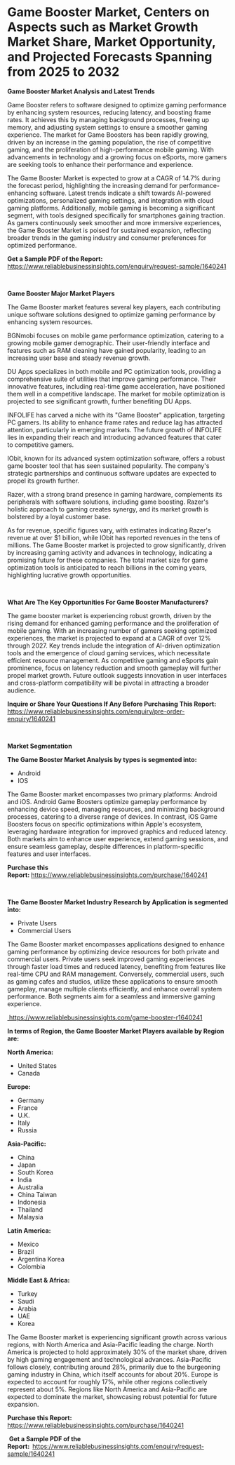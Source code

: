 <p><h1>Game Booster Market, Centers on Aspects such as Market Growth Market Share, Market Opportunity, and Projected Forecasts Spanning from 2025 to 2032</h1></p><p><strong>Game Booster Market Analysis and Latest Trends</strong></p>
<p><p>Game Booster refers to software designed to optimize gaming performance by enhancing system resources, reducing latency, and boosting frame rates. It achieves this by managing background processes, freeing up memory, and adjusting system settings to ensure a smoother gaming experience. The market for Game Boosters has been rapidly growing, driven by an increase in the gaming population, the rise of competitive gaming, and the proliferation of high-performance mobile gaming. With advancements in technology and a growing focus on eSports, more gamers are seeking tools to enhance their performance and experience.</p><p>The Game Booster Market is expected to grow at a CAGR of 14.7% during the forecast period, highlighting the increasing demand for performance-enhancing software. Latest trends indicate a shift towards AI-powered optimizations, personalized gaming settings, and integration with cloud gaming platforms. Additionally, mobile gaming is becoming a significant segment, with tools designed specifically for smartphones gaining traction. As gamers continuously seek smoother and more immersive experiences, the Game Booster Market is poised for sustained expansion, reflecting broader trends in the gaming industry and consumer preferences for optimized performance.</p></p>
<p><strong>Get a Sample PDF of the Report:&nbsp;</strong> <a href="https://www.reliablebusinessinsights.com/enquiry/request-sample/1640241?utm_campaign=2248&utm_medium=2&utm_source=Github&utm_content=ia&utm_term=16042025&utm_id=game-booster">https://www.reliablebusinessinsights.com/enquiry/request-sample/1640241</a></p>
<p>&nbsp;</p>
<p><strong>Game Booster Major Market Players</strong></p>
<p><p>The Game Booster market features several key players, each contributing unique software solutions designed to optimize gaming performance by enhancing system resources.</p><p>BGNmobi focuses on mobile game performance optimization, catering to a growing mobile gamer demographic. Their user-friendly interface and features such as RAM cleaning have gained popularity, leading to an increasing user base and steady revenue growth.</p><p>DU Apps specializes in both mobile and PC optimization tools, providing a comprehensive suite of utilities that improve gaming performance. Their innovative features, including real-time game acceleration, have positioned them well in a competitive landscape. The market for mobile optimization is projected to see significant growth, further benefiting DU Apps.</p><p>INFOLIFE has carved a niche with its "Game Booster" application, targeting PC gamers. Its ability to enhance frame rates and reduce lag has attracted attention, particularly in emerging markets. The future growth of INFOLIFE lies in expanding their reach and introducing advanced features that cater to competitive gamers.</p><p>IObit, known for its advanced system optimization software, offers a robust game booster tool that has seen sustained popularity. The company's strategic partnerships and continuous software updates are expected to propel its growth further.</p><p>Razer, with a strong brand presence in gaming hardware, complements its peripherals with software solutions, including game boosting. Razer's holistic approach to gaming creates synergy, and its market growth is bolstered by a loyal customer base.</p><p>As for revenue, specific figures vary, with estimates indicating Razer's revenue at over $1 billion, while IObit has reported revenues in the tens of millions. The Game Booster market is projected to grow significantly, driven by increasing gaming activity and advances in technology, indicating a promising future for these companies. The total market size for game optimization tools is anticipated to reach billions in the coming years, highlighting lucrative growth opportunities.</p></p>
<p>&nbsp;</p>
<p><strong>What Are The Key Opportunities For Game Booster Manufacturers?</strong></p>
<p><p>The game booster market is experiencing robust growth, driven by the rising demand for enhanced gaming performance and the proliferation of mobile gaming. With an increasing number of gamers seeking optimized experiences, the market is projected to expand at a CAGR of over 12% through 2027. Key trends include the integration of AI-driven optimization tools and the emergence of cloud gaming services, which necessitate efficient resource management. As competitive gaming and eSports gain prominence, focus on latency reduction and smooth gameplay will further propel market growth. Future outlook suggests innovation in user interfaces and cross-platform compatibility will be pivotal in attracting a broader audience.</p></p>
<p><strong>Inquire or Share Your Questions If Any Before Purchasing This Report:</strong> <a href="https://www.reliablebusinessinsights.com/enquiry/pre-order-enquiry/1640241?utm_campaign=2248&utm_medium=2&utm_source=Github&utm_content=ia&utm_term=16042025&utm_id=game-booster">https://www.reliablebusinessinsights.com/enquiry/pre-order-enquiry/1640241</a></p>
<p>&nbsp;</p>
<p><strong>Market Segmentation</strong></p>
<p><strong>The Game Booster Market Analysis by types is segmented into:</strong></p>
<p><ul><li>Android</li><li>IOS</li></ul></p>
<p><p>The Game Booster market encompasses two primary platforms: Android and iOS. Android Game Boosters optimize gameplay performance by enhancing device speed, managing resources, and minimizing background processes, catering to a diverse range of devices. In contrast, iOS Game Boosters focus on specific optimizations within Apple's ecosystem, leveraging hardware integration for improved graphics and reduced latency. Both markets aim to enhance user experience, extend gaming sessions, and ensure seamless gameplay, despite differences in platform-specific features and user interfaces.</p></p>
<p><strong>Purchase this Report:&nbsp;</strong><a href="https://www.reliablebusinessinsights.com/purchase/1640241?utm_campaign=2248&utm_medium=2&utm_source=Github&utm_content=ia&utm_term=16042025&utm_id=game-booster">https://www.reliablebusinessinsights.com/purchase/1640241</a></p>
<p>&nbsp;</p>
<p><strong>The Game Booster Market Industry Research by Application is segmented into:</strong></p>
<p><ul><li>Private Users</li><li>Commercial Users</li></ul></p>
<p><p>The Game Booster market encompasses applications designed to enhance gaming performance by optimizing device resources for both private and commercial users. Private users seek improved gaming experiences through faster load times and reduced latency, benefiting from features like real-time CPU and RAM management. Conversely, commercial users, such as gaming cafes and studios, utilize these applications to ensure smooth gameplay, manage multiple clients efficiently, and enhance overall system performance. Both segments aim for a seamless and immersive gaming experience.</p></p>
<p><a href="https://www.reliablebusinessinsights.com/game-booster-r1640241?utm_campaign=2248&utm_medium=2&utm_source=Github&utm_content=ia&utm_term=16042025&utm_id=game-booster">&nbsp;https://www.reliablebusinessinsights.com/game-booster-r1640241</a></p>
<p><strong>In terms of Region, the Game Booster Market Players available by Region are:</strong></p>
<p>
    <p> <strong> North America: </strong>
        <ul>
            <li>United States</li>
            <li>Canada</li>
        </ul>
        </p> 
    <p> <strong> Europe: </strong>
        <ul>
            <li>Germany</li>
            <li>France</li>
            <li>U.K.</li>
            <li>Italy</li>
            <li>Russia</li>
        </ul>
        </p> 
    <p> <strong> Asia-Pacific: </strong>
        <ul>
            <li>China</li>
            <li>Japan</li>
            <li>South Korea</li>
            <li>India</li>
            <li>Australia</li>
            <li>China Taiwan</li>
            <li>Indonesia</li>
            <li>Thailand</li>
            <li>Malaysia</li>
        </ul>
        </p> 
    <p> <strong> Latin America: </strong>
        <ul>
            <li>Mexico</li>
            <li>Brazil</li>
            <li>Argentina Korea</li>
            <li>Colombia</li>
        </ul>
        </p> 
    <p> <strong> Middle East & Africa: </strong>
        <ul>
            <li>Turkey</li>
            <li>Saudi</li>
            <li>Arabia</li>
            <li>UAE</li>
            <li>Korea</li>
        </ul>
    </p>
    </p>
<p><p>The Game Booster market is experiencing significant growth across various regions, with North America and Asia-Pacific leading the charge. North America is projected to hold approximately 30% of the market share, driven by high gaming engagement and technological advances. Asia-Pacific follows closely, contributing around 28%, primarily due to the burgeoning gaming industry in China, which itself accounts for about 20%. Europe is expected to account for roughly 17%, while other regions collectively represent about 5%. Regions like North America and Asia-Pacific are expected to dominate the market, showcasing robust potential for future expansion.</p></p>
<p><strong>Purchase this Report: </strong><a href="https://www.reliablebusinessinsights.com/purchase/1640241?utm_campaign=2248&utm_medium=2&utm_source=Github&utm_content=ia&utm_term=16042025&utm_id=game-booster">https://www.reliablebusinessinsights.com/purchase/1640241</a></p>
<p>&nbsp;<strong>Get a Sample PDF of the Report:&nbsp;&nbsp;</strong><a href="https://www.reliablebusinessinsights.com/enquiry/request-sample/1640241?utm_campaign=2248&utm_medium=2&utm_source=Github&utm_content=ia&utm_term=16042025&utm_id=game-booster">https://www.reliablebusinessinsights.com/enquiry/request-sample/1640241</a></p>
<p><strong></strong></p>
<p><p></p><p></p><p></p></p>